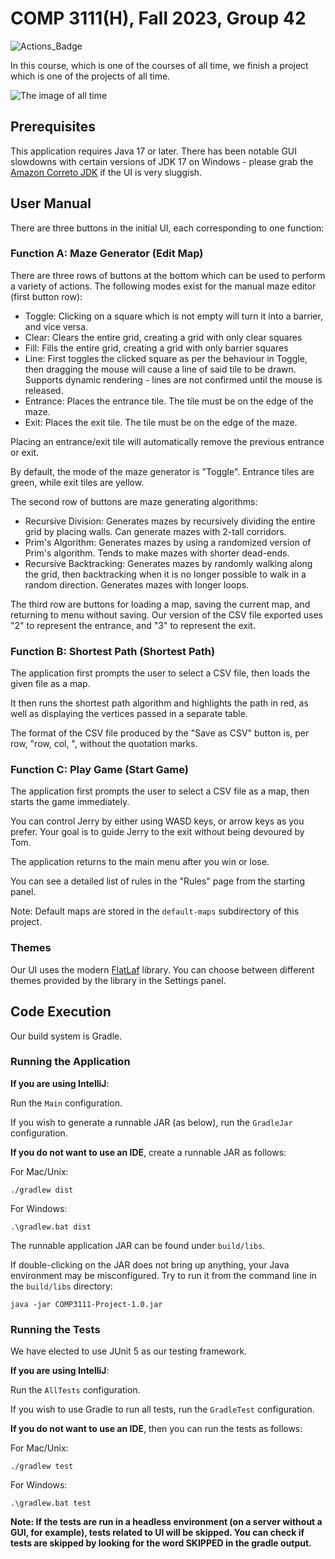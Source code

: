 # COMP 3111(H), Fall 2023, Group 42
![Actions_Badge](https://github.com/151044/Comp3111F23G42/actions/workflows/gradle.yml/badge.svg)

In this course, which is one of the courses of all time, we finish a project which is one of the projects of all time.

![The image of all time](team-formation.png)

## Prerequisites
This application requires Java 17 or later. There has been notable GUI slowdowns with certain versions of JDK 17 on Windows - please grab the [Amazon Correto JDK](https://docs.aws.amazon.com/corretto/latest/corretto-17-ug/downloads-list.html) if the UI is very sluggish.

## User Manual
There are three buttons in the initial UI, each corresponding to one function:
### Function A: Maze Generator (Edit Map)
There are three rows of buttons at the bottom which can be used to perform a variety of actions.
The following modes exist for the manual maze editor (first button row):
- Toggle: Clicking on a square which is not empty will turn it into a barrier, and vice versa.
- Clear: Clears the entire grid, creating a grid with only clear squares
- Fill: Fills the entire grid, creating a grid with only barrier squares
- Line: First toggles the clicked square as per the behaviour in Toggle, then dragging the mouse will cause a line of said tile to be drawn. Supports dynamic rendering - lines are not confirmed until the mouse is released.
- Entrance: Places the entrance tile. The tile must be on the edge of the maze.
- Exit: Places the exit tile. The tile must be on the edge of the maze.

Placing an entrance/exit tile will automatically remove the previous entrance or exit.

By default, the mode of the maze generator is "Toggle".
Entrance tiles are green, while exit tiles are yellow.

The second row of buttons are maze generating algorithms:
- Recursive Division: Generates mazes by recursively dividing the entire grid by placing walls. Can generate mazes with 2-tall corridors.
- Prim's Algorithm: Generates mazes by using a randomized version of Prim's algorithm. Tends to make mazes with shorter dead-ends.
- Recursive Backtracking: Generates mazes by randomly walking along the grid, then backtracking when it is no longer possible to walk in a random direction. Generates mazes with longer loops.

The third row are buttons for loading a map, saving the current map, and returning to menu without saving.
Our version of the CSV file exported uses "2" to represent the entrance, and "3" to represent the exit.
### Function B: Shortest Path (Shortest Path)
The application first prompts the user to select a CSV file, then loads the given file as a map.

It then runs the shortest path algorithm and highlights the path in red, as well as displaying the vertices passed in a separate table.

The format of the CSV file produced by the "Save as CSV" button is, per row, "row, col, ", without the quotation marks.
### Function C: Play Game (Start Game)
The application first prompts the user to select a CSV file as a map, then starts the game immediately.

You can control Jerry by either using WASD keys, or arrow keys as you prefer. Your goal is to guide Jerry to the exit without being devoured by Tom.

The application returns to the main menu after you win or lose.

You can see a detailed list of rules in the "Rules" page from the starting panel.

Note: Default maps are stored in the `default-maps` subdirectory of this project.

### Themes
Our UI uses the modern [FlatLaf](https://www.formdev.com/flatlaf/) library. You can choose between different themes provided by the library in the Settings panel.
## Code Execution
Our build system is Gradle.
### Running the Application
**If you are using IntelliJ**:

Run the `Main` configuration.

If you wish to generate a runnable JAR (as below), run the `GradleJar` configuration.

**If you do not want to use an IDE**, create a runnable JAR as follows:

For Mac/Unix:
```
./gradlew dist
```

For Windows:
```
.\gradlew.bat dist
```

The runnable application JAR can be found under `build/libs`.

If double-clicking on the JAR does not bring up anything, your Java environment may be misconfigured. Try to run it from the command line in the `build/libs` directory:
```
java -jar COMP3111-Project-1.0.jar
```

### Running the Tests
We have elected to use JUnit 5 as our testing framework.

**If you are using IntelliJ**:

Run the `AllTests` configuration.

If you wish to use Gradle to run all tests, run the `GradleTest` configuration.

**If you do not want to use an IDE**, then you can run the tests as follows:

For Mac/Unix:
```
./gradlew test
```

For Windows:
```
.\gradlew.bat test
```

**Note: If the tests are run in a headless environment (on a server without a GUI, for example), tests related to UI will be skipped. You can check if tests are skipped by looking for the word SKIPPED in the gradle output.**
